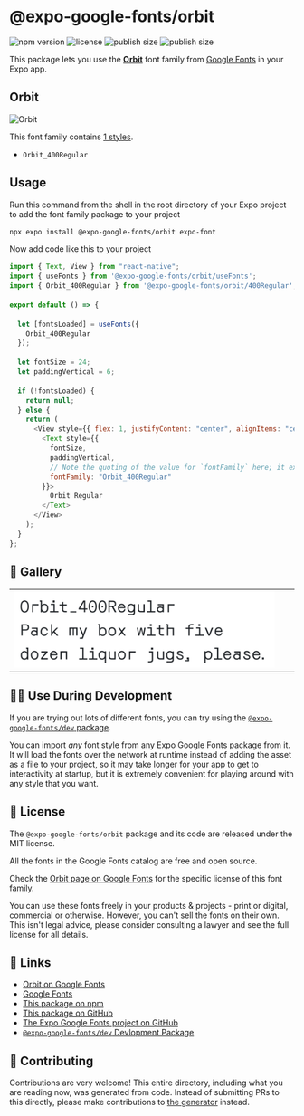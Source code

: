 # @expo-google-fonts/orbit

![npm version](https://flat.badgen.net/npm/v/@expo-google-fonts/orbit)
![license](https://flat.badgen.net/github/license/expo/google-fonts)
![publish size](https://flat.badgen.net/packagephobia/install/@expo-google-fonts/orbit)
![publish size](https://flat.badgen.net/packagephobia/publish/@expo-google-fonts/orbit)

This package lets you use the [**Orbit**](https://fonts.google.com/specimen/Orbit) font family from [Google Fonts](https://fonts.google.com/) in your Expo app.

## Orbit

![Orbit](./font-family.png)

This font family contains [1 styles](#-gallery).

- `Orbit_400Regular`

## Usage

Run this command from the shell in the root directory of your Expo project to add the font family package to your project

```sh
npx expo install @expo-google-fonts/orbit expo-font
```

Now add code like this to your project

```js
import { Text, View } from "react-native";
import { useFonts } from '@expo-google-fonts/orbit/useFonts';
import { Orbit_400Regular } from '@expo-google-fonts/orbit/400Regular';

export default () => {

  let [fontsLoaded] = useFonts({
    Orbit_400Regular
  });

  let fontSize = 24;
  let paddingVertical = 6;

  if (!fontsLoaded) {
    return null;
  } else {
    return (
      <View style={{ flex: 1, justifyContent: "center", alignItems: "center" }}>
        <Text style={{
          fontSize,
          paddingVertical,
          // Note the quoting of the value for `fontFamily` here; it expects a string!
          fontFamily: "Orbit_400Regular"
        }}>
          Orbit Regular
        </Text>
      </View>
    );
  }
};
```

## 🔡 Gallery


||||
|-|-|-|
|![Orbit_400Regular](./400Regular/Orbit_400Regular.ttf.png)||||


## 👩‍💻 Use During Development

If you are trying out lots of different fonts, you can try using the [`@expo-google-fonts/dev` package](https://github.com/expo/google-fonts/tree/master/font-packages/dev#readme).

You can import _any_ font style from any Expo Google Fonts package from it. It will load the fonts over the network at runtime instead of adding the asset as a file to your project, so it may take longer for your app to get to interactivity at startup, but it is extremely convenient for playing around with any style that you want.


## 📖 License

The `@expo-google-fonts/orbit` package and its code are released under the MIT license.

All the fonts in the Google Fonts catalog are free and open source.

Check the [Orbit page on Google Fonts](https://fonts.google.com/specimen/Orbit) for the specific license of this font family.

You can use these fonts freely in your products & projects - print or digital, commercial or otherwise. However, you can't sell the fonts on their own. This isn't legal advice, please consider consulting a lawyer and see the full license for all details.

## 🔗 Links

- [Orbit on Google Fonts](https://fonts.google.com/specimen/Orbit)
- [Google Fonts](https://fonts.google.com/)
- [This package on npm](https://www.npmjs.com/package/@expo-google-fonts/orbit)
- [This package on GitHub](https://github.com/expo/google-fonts/tree/master/font-packages/orbit)
- [The Expo Google Fonts project on GitHub](https://github.com/expo/google-fonts)
- [`@expo-google-fonts/dev` Devlopment Package](https://github.com/expo/google-fonts/tree/master/font-packages/dev)

## 🤝 Contributing

Contributions are very welcome! This entire directory, including what you are reading now, was generated from code. Instead of submitting PRs to this directly, please make contributions to [the generator](https://github.com/expo/google-fonts/tree/master/packages/generator) instead.
